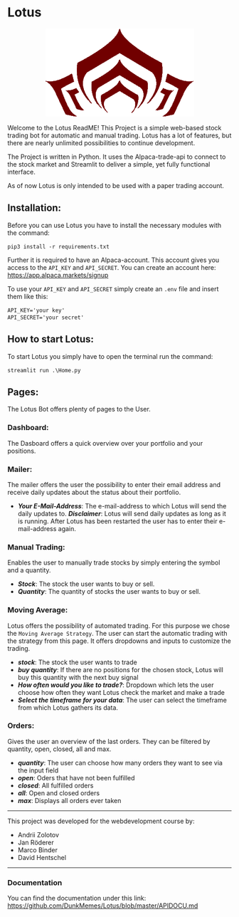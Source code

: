 # Lotus

<p align="center">
  <img src="https://github.com/DunkMemes/Lotus/blob/master/logo.png?raw=true" />
</p>

Welcome to the Lotus ReadME!
This Project is a simple web-based stock trading bot for automatic and manual trading. Lotus has a lot of features, but there are nearly unlimited possibilities to continue development.

The Project is written in Python. It uses the Alpaca-trade-api to connect to the stock market and Streamlit to deliver a simple, yet fully functional interface.

As of now Lotus is only intended to be used with a paper trading account.

## Installation:
Before you can use Lotus you have to install the necessary modules with the command: 
```console
pip3 install -r requirements.txt
```
Further it is required to have an Alpaca-account. This account gives you access to the `API_KEY` and `API_SECRET`. 
You can create an account here: https://app.alpaca.markets/signup

To use your `API_KEY` and `API_SECRET` simply create an `.env` file and insert them like this:
```cosole
API_KEY='your key'
API_SECRET='your secret'
```
## How to start Lotus:
To start Lotus you simply have to open the terminal run the command: 
```console
streamlit run .\Home.py
```

## Pages:
The Lotus Bot offers plenty of pages to the User.
### Dashboard:
The Dasboard offers a quick overview over your portfolio and your positions.
### Mailer:
The mailer offers the user the possibility to enter their email address and receive daily updates about the status about their portfolio.
- ***Your E-Mail-Address***: The e-mail-address to which Lotus will send the daily updates to.
***Disclaimer***: Lotus will send daily updates as long as it is running. After Lotus has been restarted the user has to enter their e-mail-address again.
### Manual Trading:
Enables the user to manually trade stocks by simply entering the symbol and a quantity.
- ***Stock***: The stock the user wants to buy or sell.
- ***Quantity***: The quantity of stocks the user wants to buy or sell.
### Moving Average:
Lotus offers the possibility of automated trading. For this purpose we chose the `Moving Average Strategy`.
The user can start the automatic trading with the strategy from this page. It offers dropdowns and inputs to customize the trading.
- ***stock***: The stock the user wants to trade
- ***buy quantity***: If there are no positions for the chosen stock, Lotus will buy this quantity with the next buy signal
- ***How often would you like to trade?***: Dropdown which lets the user choose how often they want Lotus check the market and make a trade
- ***Select the timeframe for your data***: The user can select the timeframe from which Lotus gathers its data.
### Orders:
Gives the user an overview of the last orders. They can be filtered by quantity, open, closed, all and max.
- ***quantity***: The user can choose how many orders they want to see via the input field
- ***open***: Oders that have not been fulfilled
- ***closed***: All fulfilled orders
- ***all***: Open and closed orders
- ***max***: Displays all orders ever taken
----------------------------------
This project was developed for the webdevelopment course by:
- Andrii Zolotov
- Jan Röderer
- Marco Binder
- David Hentschel
---------------------------------
### Documentation
You can find the documentation under this link: https://github.com/DunkMemes/Lotus/blob/master/APIDOCU.md